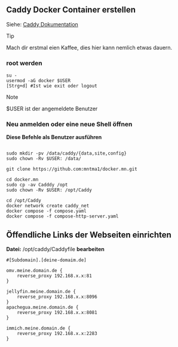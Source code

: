## Caddy Docker Container erstellen
Siehe: [Caddy Dokumentation](https://caddyserver.com/)

> [!TIP]
> Mach dir erstmal eien Kaffee, dies hier kann nemlich etwas dauern.

### root werden
```
su -
usermod -aG docker $USER 
[Strg+d] #Ist wie exit oder logout

```

> [!NOTE]
> $USER ist der angemeldete Benutzer

### Neu anmelden oder eine neue Shell öffnen

**Diese Befehle als Benutzer ausführen**

```

sudo mkdir -pv /data/caddy/{data,site,config}
sudo chown -Rv $USER: /data/

git clone https://github.com:mntma1/docker.mn.git

cd docker.mn
sudo cp -av Cadddy /opt
sudo chown -Rv $USER: /opt/Caddy

cd /opt/Caddy
docker network create caddy_net
docker compose -f compose.yaml
docker compose -f compose-http-server.yaml
```

## Öffendliche Links der Webseiten einrichten
**Datei:** /opt/caddy/Caddyfile **bearbeiten** 

```
#[Subdomain].[deine-domaim.de]

omv.meine.domain.de {
    reverse_proxy 192.168.x.x:81
}

jellyfin.meine.domain.de {
    reverse_proxy 192.168.x.x:8096
}
apachegua.meine.domain.de {
    reverse_proxy 192.168.x.x:8081
}

immich.meine.domain.de {
    reverse_proxy 192.168.x.x:2283
}
```
